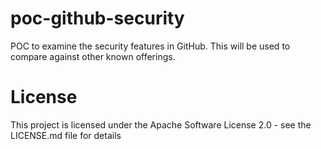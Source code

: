# poc-github-security
POC to examine the security features in GitHub. This will be used to compare against other known offerings.

# License

This project is licensed under the Apache Software License 2.0 - see the LICENSE.md file for details
